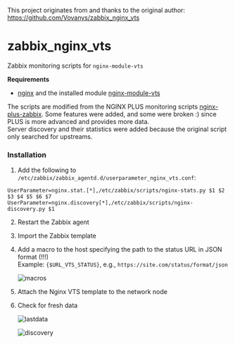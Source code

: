 This project originates from and thanks to the original author:  
https://github.com/Vovanys/zabbix_nginx_vts  

# zabbix_nginx_vts  
Zabbix monitoring scripts for `nginx-module-vts`  

**Requirements**  

- [nginx](https://nginx.org/en/) and the installed module [nginx-module-vts](https://github.com/vozlt/nginx-module-vts)  

The scripts are modified from the NGINX PLUS monitoring scripts [nginx-plus-zabbix](https://github.com/strannick-ru/nginx-plus-zabbix). Some features were added, and some were broken :) since PLUS is more advanced and provides more data.  
Server discovery and their statistics were added because the original script only searched for upstreams.  

### **Installation**  

1. Add the following to `/etc/zabbix/zabbix_agentd.d/userparameter_nginx_vts.conf`:  

```text
UserParameter=nginx.stat.[*],/etc/zabbix/scripts/nginx-stats.py $1 $2 $3 $4 $5 $6 $7
UserParameter=nginx.discovery[*],/etc/zabbix/scripts/nginx-discovery.py $1
```

2. Restart the Zabbix agent  
3. Import the Zabbix template  
4. Add a macro to the host specifying the path to the status URL in JSON format (!!!)  
   Example: `{$URL_VTS_STATUS}`, e.g., `https://site.com/status/format/json`  

   ![macros](https://github.com/Vovanys/zabbix_nginx_vts/blob/master/img/macros.jpg?raw=true)  

5. Attach the Nginx VTS template to the network node  
6. Check for fresh data  

   ![lastdata](https://github.com/Vovanys/zabbix_nginx_vts/blob/master/img/lastdata.jpg?raw=true)  

   ![discovery](https://github.com/Vovanys/zabbix_nginx_vts/blob/master/img/discovery.jpg?raw=true)  